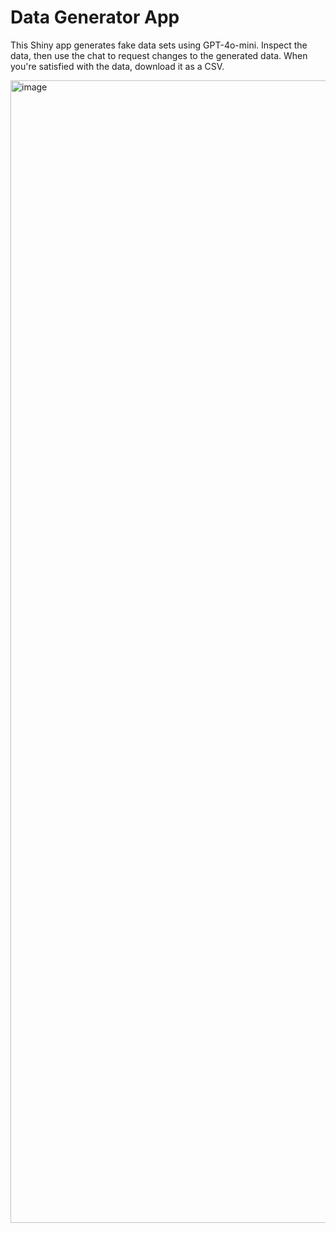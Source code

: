 # Data Generator App

This Shiny app generates fake data sets using GPT-4o-mini. Inspect the data, then use the chat to request changes to the generated data. When you're satisfied with the data, download it as a CSV. 

<img width="1828" alt="image" src="https://github.com/user-attachments/assets/a13051a7-2a68-4083-adbe-dab5c45c158e">
